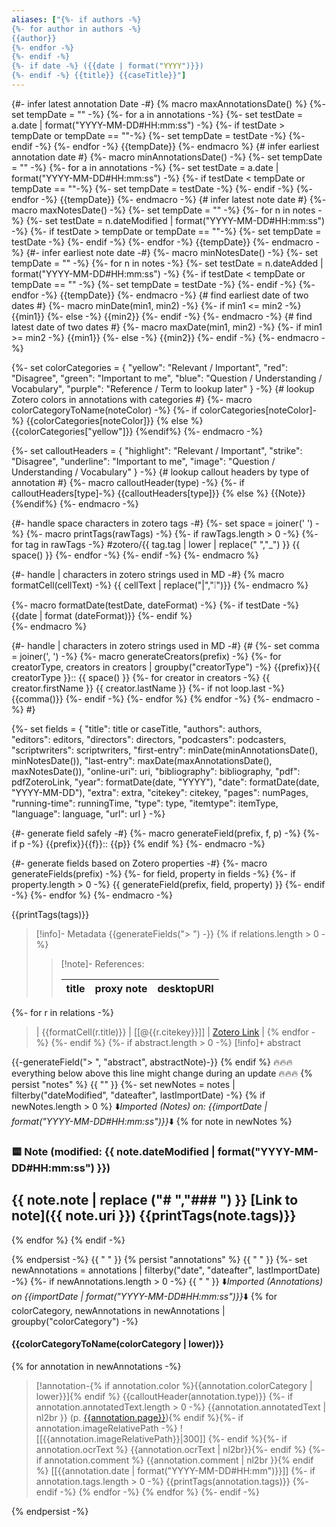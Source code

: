 ```yaml
---
aliases: ["{%- if authors -%}
{%- for author in authors -%}
{{author}}
{%- endfor -%}
{%- endif -%}
{%- if date -%} ({{date | format("YYYY")}})
{%- endif -%} {{title}} {{caseTitle}}"]
---
```

{#- infer latest annotation Date -#}
{% macro maxAnnotationsDate() %}
   {%- set tempDate = "" -%}
	{%- for a in annotations -%}
		{%- set testDate = a.date | format("YYYY-MM-DD#HH:mm:ss") -%}
		{%- if testDate > tempDate or tempDate == ""-%}
			{%- set tempDate = testDate -%}
		{%- endif -%}
	{%- endfor -%}
	{{tempDate}}
{%- endmacro %}
{# infer earliest annotation date #}
{%- macro minAnnotationsDate() -%}
   {%- set tempDate = "" -%}
	{%- for a in annotations -%}
		{%- set testDate = a.date | format("YYYY-MM-DD#HH:mm:ss") -%}
		{%- if testDate < tempDate or tempDate == ""-%}
			{%- set tempDate = testDate -%}
		{%- endif -%}
	{%- endfor -%}
	{{tempDate}}
{%- endmacro -%}
{# infer latest note date #}
{%- macro maxNotesDate() -%}
   {%- set tempDate = "" -%}
	{%- for n in notes -%}
		{%- set testDate = n.dateModified | format("YYYY-MM-DD#HH:mm:ss") -%}
		{%- if testDate > tempDate or tempDate == ""-%}
			{%- set tempDate = testDate -%}
		{%- endif -%}
	{%- endfor -%}
	{{tempDate}}
{%- endmacro -%}
{#- infer earliest note date -#}
{%- macro minNotesDate() -%}
   {%- set tempDate = "" -%}
	{%- for n in notes -%}
		{%- set testDate = n.dateAdded | format("YYYY-MM-DD#HH:mm:ss") -%}
		{%- if testDate < tempDate or tempDate == "" -%}
			{%- set tempDate = testDate -%}
		{%- endif -%}
	{%- endfor -%}
	{{tempDate}}
{%- endmacro -%}
{# find earliest date of two dates #}
{%- macro minDate(min1, min2) -%}
		{%- if min1 <= min2 -%}
			{{min1}}
		{%- else -%}
		    {{min2}}
		{%- endif -%}
{%- endmacro -%}
{# find latest date of two dates #}
{%- macro maxDate(min1, min2) -%}
		{%- if min1 >= min2 -%}
			{{min1}}
		{%- else -%}
		    {{min2}}
		{%- endif -%}
{%- endmacro -%}

{%- set colorCategories = {
"yellow": "Relevant / Important",
"red": "Disagree",
"green": "Important to me",
"blue": "Question / Understanding / Vocabulary",
"purple": "Reference / Term to lookup later"
}
-%}
{# lookup Zotero colors in annotations with categories #}
{%- macro colorCategoryToName(noteColor) -%}
{%- if colorCategories[noteColor]-%}
{{colorCategories[noteColor]}}
{% else %}
{{colorCategories["yellow"]}}
{%endif%}
{%- endmacro -%}

{%- set calloutHeaders = {
"highlight": "Relevant / Important",
"strike": "Disagree",
"underline": "Important to me",
"image": "Question / Understanding / Vocabulary"
}
-%}
{# lookup callout headers by type of annotation #}
{%- macro calloutHeader(type) -%}
{%- if calloutHeaders[type]-%}
{{calloutHeaders[type]}}
{% else %}
{{Note}}
{%endif%}
{%- endmacro -%}

{#- handle space characters in zotero tags -#}
{%- set space = joiner(' ') -%} 
{%- macro printTags(rawTags) -%}
	{%- if rawTags.length > 0 -%}
		{%- for tag in rawTags -%}
			#zotero/{{ tag.tag | lower | replace(" ","_") }} {{ space() }} 
		{%- endfor -%}
	{%- endif -%}
{%- endmacro %}

{#- handle | characters in zotero strings used in MD -#}
{% macro formatCell(cellText) -%}
{{ cellText | replace("|","❕")}}
{%- endmacro %}

{%- macro formatDate(testDate, dateFormat) -%}
{%- if testDate -%}
{{date | format (dateFormat)}}
{%- endif %}	
{%- endmacro %}

{#- handle | characters in zotero strings used in MD -#}
{# {%- set comma = joiner(', ') -%} 
{%- macro generateCreators(prefix) -%}
{%- for creatorType, creators in creators | groupby("creatorType") -%}
{{prefix}}{{ creatorType }}:: {{ space() }} 
    {%- for creator in creators -%}
        {{ creator.firstName }} {{ creator.lastName }} 
		{%- if not loop.last -%}
		{{comma()}}
		{%- endif -%}
    {%- endfor %}
{% endfor -%}
{%- endmacro -%} #}

{%- set fields = {
"title": title or caseTitle,
"authors": authors,  
"editors": editors,
"directors": directors,
"podcasters": podcasters,
"scriptwriters": scriptwriters,
"first-entry": minDate(minAnnotationsDate(), minNotesDate()),
"last-entry": maxDate(maxAnnotationsDate(), maxNotesDate()),
"online-uri": uri,
"bibliography": bibliography,
"pdf": pdfZoteroLink, 
"year": formatDate(date, "YYYY"),
"date": formatDate(date, "YYYY-MM-DD"),
"extra": extra,
"citekey": citekey,
"pages": numPages,
"running-time": runningTime,
"type": type,
"itemtype": itemType,
"language": language,
"url": url
}
-%}

{#- generate field safely -#}
{%- macro generateField(prefix, f, p) -%}
{%- if p -%}
{{prefix}}{{f}}:: {{p}}
{% endif %}
{%- endmacro -%}

{#- generate fields based on Zotero properties -#}
{%- macro generateFields(prefix) -%}
{%- for field, property in fields -%}
{%- if property.length > 0 -%}
{{ generateField(prefix, field, property) }}
{%- endif -%}
{%- endfor %}
{%- endmacro -%}

{{printTags(tags)}}
> [!info]- Metadata
{{generateFields("> ") -}}
{% if relations.length > 0 -%}
> 
> > [!note]- References:  
> >
> > | title | proxy note | desktopURI |
> > | --- | --- | --- |
{%- for r in relations -%}
> | {{formatCell(r.title)}} | [[@{{r.citekey}}]] | [Zotero Link]({{r.desktopURI}}) |
{% endfor -%}
{%- endif %}
{%- if abstract.length > 0 -%}
> [!info]+ abstract
>
{{-generateField("> ", "abstract", abstractNote)-}}
{% endif %}
🔥🔥🔥everything below above this line might change during an update 🔥🔥🔥
{% persist "notes" %}
{{ "" }}
{%- set newNotes = notes | filterby("dateModified", "dateafter", lastImportDate) -%}
{% if newNotes.length > 0 %}
⬇️*Imported (Notes) on: {{importDate | format("YYYY-MM-DD#HH:mm:ss")}}*⬇️
{% for note in newNotes %}
### 🟨 Note (modified: {{ note.dateModified | format("YYYY-MM-DD#HH:mm:ss") }})
{{ note.note | replace ("# ","### ") }}
[Link to note]({{ note.uri }})
{{printTags(note.tags)}}
---
{% endfor %}
{% endif -%} 

{% endpersist -%}
{{ " " }}
{% persist "annotations" %}
{{ " " }}
{%- set newAnnotations = annotations | filterby("date", "dateafter", lastImportDate) -%}
{%- if newAnnotations.length > 0 -%}
{{ " " }}
⬇️*Imported (Annotations) on {{importDate | format("YYYY-MM-DD#HH:mm:ss")}}*⬇️
{% for colorCategory, newAnnotations in newAnnotations | groupby("colorCategory") -%}
#### {{colorCategoryToName(colorCategory | lower)}}
{% for annotation in newAnnotations -%}
> [!annotation-{% if annotation.color %}{{annotation.colorCategory | lower}}]{% endif %} {{calloutHeader(annotation.type)}}
{%- if annotation.annotatedText.length > 0 -%} 
> {{annotation.annotatedText | nl2br }} (p. [{{annotation.page}}](zotero://open-pdf/library/items/{{annotation.attachment.itemKey}}?page={{annotation.page}}&annotation={{annotation.id}})){% endif %}{%- if annotation.imageRelativePath -%}
> ![[{{annotation.imageRelativePath}}|300]]
{%- endif %}{%- if annotation.ocrText %}
> {{annotation.ocrText | nl2br}}{%- endif %}
{%- if annotation.comment %} 
> {{annotation.comment | nl2br }}{% endif %}
> [[{{annotation.date | format("YYYY-MM-DD#HH:mm")}}]]
{%- if annotation.tags.length > 0 -%} 
> {{printTags(annotation.tags)}}
{%- endif -%}
{% endfor -%}
{% endfor %}
{%- endif -%}


{% endpersist -%}
